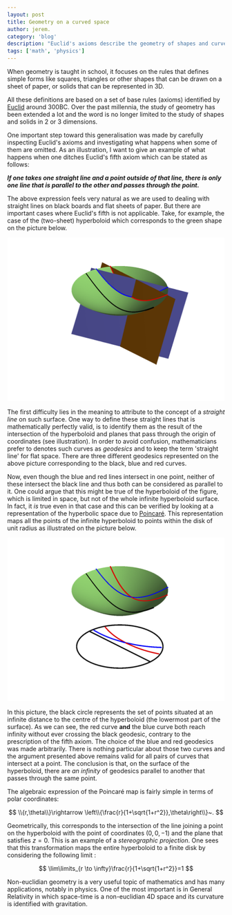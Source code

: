 ```yaml
---
layout: post
title: Geometry on a curved space
author: jerem.
category: 'blog'
description: "Euclid's axioms describe the geometry of shapes and curves in simple mathematical spaces which are called *flat*. When one considers more complex spaces, these axioms are no longer adequate. I illustrate this by looking at the special case where the mathematical space is a *two-sheet hyperboloid*."
tags: ['math', 'physics']
---
```


When geometry is taught in school, it focuses on the rules that defines simple forms like squares, triangles or other shapes that can be drawn on a sheet of paper, or solids that can be represented in 3D.

All these definitions are based on a set of base rules (axioms) identified by [Euclid](https://en.wikipedia.org/wiki/Euclid) around 300BC. Over the past millennia, the study of geometry has been extended a lot and the word is no longer limited to the study of shapes and solids in 2 or 3 dimensions.

One important step toward this generalisation was made by carefully inspecting Euclid's axioms and investigating what happens when some of them are omitted. As an illustration, I want to give an example of what happens when one ditches Euclid's fifth axiom which can be stated as follows:

***If one takes one straight line and a point outside of that line, there is only one line that is parallel to the other and passes through the point.***

The above expression feels very natural as we are used to dealing with straight lines on black boards and flat sheets of paper. But there are important cases where Euclid's fifth is not applicable. Take, for example, the case of the (two-sheet) hyperboloid which corresponds to the green shape on the picture below.

![alt](/images/posts_data/non-euclidean/euclid1.png)

The first difficulty lies in the meaning to attribute to the concept of a *straight line* on such surface. One way to define these straight lines that is mathematically perfectly valid, is to identify them as the result of the intersection of the hyperboloid and planes that pass through the origin of coordinates (see illustration). In order to avoid confusion, mathematicians prefer to denotes such curves as *geodesics* and to keep the term 'straight line' for flat space. There are three different geodesics represented on the above picture corresponding to the black, blue and red curves.

Now, even though the blue and red lines intersect in one point, neither of these intersect the black line and thus both can be considered as parallel to it. One could argue that this might be true of the hyperboloid of the figure, which is limited in space, but not of the whole infinite hyperboloid surface. In fact, it *is* true even in that case and this can be verified by looking at a representation of the hyperbolic space due to [Poincaré](https://en.wikipedia.org/wiki/Henri_Poincar%C3%A9). This representation maps all the points of the infinite hyperboloid to points within the disk of unit radius as illustrated on the picture below.

![alt](/images/posts_data/non-euclidean/euclid2.png)

In this picture, the black circle represents the set of points situated at an infinite distance to the centre of the hyperboloid (the lowermost part of the surface). As we can see, the red curve **and** the blue curve both reach infinity without ever crossing the black geodesic, contrary to the prescription of the fifth axiom. The choice of the blue and red geodesics was made arbitrarily. There is nothing particular about those two curves and the argument presented above remains valid for all pairs of curves that intersect at a point. The conclusion is that, on the surface of the hyperboloid, there are *an infinity* of geodesics parallel to another that passes through the same point.

The algebraic expression of the Poincaré map is fairly simple in terms of polar coordinates:

$$
\\{r,\theta\\}\rightarrow \left\\{\frac{r}{1+\sqrt{1+r^2}},\theta\right\\}~.
$$

Geometrically, this corresponds to the intersection of the line joining a point on the hyperboloid with the point of coordinates $(0,0,-1)$ and the plane that satisfies $z=0$. This is an example of a *stereographic projection*. One sees that this transformation maps the entire hyperboloid to a finite disk by considering the following limit :

$$
\lim\limits_{r \to \infty}\frac{r}{1+\sqrt{1+r^2}}=1
$$

Non-euclidian geometry is a very useful topic of mathematics and has many applications, notably in physics. One of the most important  is in General Relativity in which space-time is a non-euclidian 4D space and its curvature is identified with gravitation.

